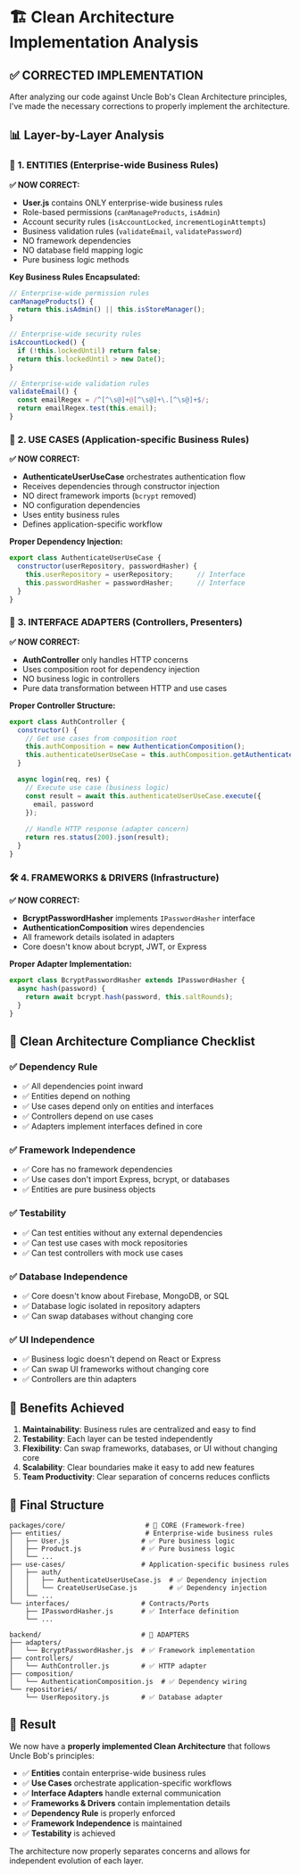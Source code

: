 # 🏗️ Clean Architecture Implementation Analysis

## ✅ **CORRECTED IMPLEMENTATION**

After analyzing our code against Uncle Bob's Clean Architecture principles, I've made the necessary corrections to properly implement the architecture.

## 📊 **Layer-by-Layer Analysis**

### 🎯 **1. ENTITIES (Enterprise-wide Business Rules)**

**✅ NOW CORRECT:**
- **User.js** contains ONLY enterprise-wide business rules
- Role-based permissions (`canManageProducts`, `isAdmin`)
- Account security rules (`isAccountLocked`, `incrementLoginAttempts`)
- Business validation rules (`validateEmail`, `validatePassword`)
- NO framework dependencies
- NO database field mapping logic
- Pure business logic methods

**Key Business Rules Encapsulated:**
```javascript
// Enterprise-wide permission rules
canManageProducts() {
  return this.isAdmin() || this.isStoreManager();
}

// Enterprise-wide security rules
isAccountLocked() {
  if (!this.lockedUntil) return false;
  return this.lockedUntil > new Date();
}

// Enterprise-wide validation rules
validateEmail() {
  const emailRegex = /^[^\s@]+@[^\s@]+\.[^\s@]+$/;
  return emailRegex.test(this.email);
}
```

### 🔄 **2. USE CASES (Application-specific Business Rules)**

**✅ NOW CORRECT:**
- **AuthenticateUserUseCase** orchestrates authentication flow
- Receives dependencies through constructor injection
- NO direct framework imports (`bcrypt` removed)
- NO configuration dependencies
- Uses entity business rules
- Defines application-specific workflow

**Proper Dependency Injection:**
```javascript
export class AuthenticateUserUseCase {
  constructor(userRepository, passwordHasher) {
    this.userRepository = userRepository;      // Interface
    this.passwordHasher = passwordHasher;      // Interface
  }
}
```

### 🔌 **3. INTERFACE ADAPTERS (Controllers, Presenters)**

**✅ NOW CORRECT:**
- **AuthController** only handles HTTP concerns
- Uses composition root for dependency injection
- NO business logic in controllers
- Pure data transformation between HTTP and use cases

**Proper Controller Structure:**
```javascript
export class AuthController {
  constructor() {
    // Get use cases from composition root
    this.authComposition = new AuthenticationComposition();
    this.authenticateUserUseCase = this.authComposition.getAuthenticateUserUseCase();
  }

  async login(req, res) {
    // Execute use case (business logic)
    const result = await this.authenticateUserUseCase.execute({
      email, password
    });
    
    // Handle HTTP response (adapter concern)
    return res.status(200).json(result);
  }
}
```

### 🛠️ **4. FRAMEWORKS & DRIVERS (Infrastructure)**

**✅ NOW CORRECT:**
- **BcryptPasswordHasher** implements `IPasswordHasher` interface
- **AuthenticationComposition** wires dependencies
- All framework details isolated in adapters
- Core doesn't know about bcrypt, JWT, or Express

**Proper Adapter Implementation:**
```javascript
export class BcryptPasswordHasher extends IPasswordHasher {
  async hash(password) {
    return await bcrypt.hash(password, this.saltRounds);
  }
}
```

## 🎯 **Clean Architecture Compliance Checklist**

### ✅ **Dependency Rule**
- ✅ All dependencies point inward
- ✅ Entities depend on nothing
- ✅ Use cases depend only on entities and interfaces
- ✅ Controllers depend on use cases
- ✅ Adapters implement interfaces defined in core

### ✅ **Framework Independence**
- ✅ Core has no framework dependencies
- ✅ Use cases don't import Express, bcrypt, or databases
- ✅ Entities are pure business objects

### ✅ **Testability**
- ✅ Can test entities without any external dependencies
- ✅ Can test use cases with mock repositories
- ✅ Can test controllers with mock use cases

### ✅ **Database Independence**
- ✅ Core doesn't know about Firebase, MongoDB, or SQL
- ✅ Database logic isolated in repository adapters
- ✅ Can swap databases without changing core

### ✅ **UI Independence**
- ✅ Business logic doesn't depend on React or Express
- ✅ Can swap UI frameworks without changing core
- ✅ Controllers are thin adapters

## 🚀 **Benefits Achieved**

1. **Maintainability**: Business rules are centralized and easy to find
2. **Testability**: Each layer can be tested independently
3. **Flexibility**: Can swap frameworks, databases, or UI without changing core
4. **Scalability**: Clear boundaries make it easy to add new features
5. **Team Productivity**: Clear separation of concerns reduces conflicts

## 📁 **Final Structure**

```
packages/core/                    # 🎯 CORE (Framework-free)
├── entities/                     # Enterprise-wide business rules
│   ├── User.js                  # ✅ Pure business logic
│   ├── Product.js               # ✅ Pure business logic
│   └── ...
├── use-cases/                   # Application-specific business rules
│   ├── auth/
│   │   ├── AuthenticateUserUseCase.js  # ✅ Dependency injection
│   │   └── CreateUserUseCase.js        # ✅ Dependency injection
│   └── ...
└── interfaces/                  # Contracts/Ports
    ├── IPasswordHasher.js       # ✅ Interface definition
    └── ...

backend/                         # 🔌 ADAPTERS
├── adapters/
│   └── BcryptPasswordHasher.js  # ✅ Framework implementation
├── controllers/
│   └── AuthController.js        # ✅ HTTP adapter
├── composition/
│   └── AuthenticationComposition.js  # ✅ Dependency wiring
└── repositories/
    └── UserRepository.js        # ✅ Database adapter
```

## 🎉 **Result**

We now have a **properly implemented Clean Architecture** that follows Uncle Bob's principles:

- ✅ **Entities** contain enterprise-wide business rules
- ✅ **Use Cases** orchestrate application-specific workflows
- ✅ **Interface Adapters** handle external communication
- ✅ **Frameworks & Drivers** contain implementation details
- ✅ **Dependency Rule** is properly enforced
- ✅ **Framework Independence** is maintained
- ✅ **Testability** is achieved

The architecture now properly separates concerns and allows for independent evolution of each layer.
